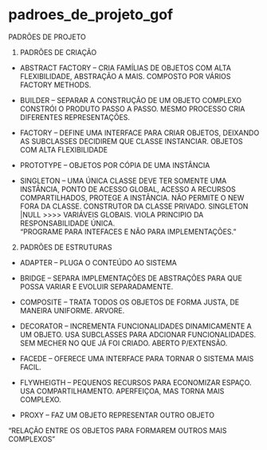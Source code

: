 # padroes_de_projeto_gof
PADRÕES DE PROJETO

1.	PADRÕES DE CRIAÇÃO
 
- ABSTRACT FACTORY – CRIA FAMÍLIAS DE OBJETOS COM ALTA FLEXIBILIDADE, ABSTRAÇÃO A MAIS. COMPOSTO POR VÁRIOS FACTORY METHODS. 

- BUILDER – SEPARAR A CONSTRUÇÃO DE UM OBJETO COMPLEXO CONSTRÓI O PRODUTO PASSO A PASSO. MESMO PROCESSO CRIA DIFERENTES REPRESENTAÇÕES.

- FACTORY – DEFINE UMA INTERFACE PARA CRIAR OBJETOS, DEIXANDO AS SUBCLASSES DECIDIREM QUE CLASSE INSTANCIAR. OBJETOS COM ALTA FLEXIBILIDADE

- PROTOTYPE – OBJETOS POR CÓPIA DE UMA INSTÂNCIA

- SINGLETON – UMA ÚNICA CLASSE DEVE TER SOMENTE UMA INSTÂNCIA, PONTO DE ACESSO GLOBAL, ACESSO A RECURSOS COMPARTILHADOS, PROTEGE A INSTÂNCIA. NÃO PERMITE O NEW FORA DA CLASSE. CONSTRUTOR DA CLASSE PRIVADO. SINGLETON |NULL >>>> VARIÁVEIS GLOBAIS. VIOLA PRINCIPIO DA RESPONSABILIDADE ÚNICA.  
“PROGRAME PARA INTEFACES E NÃO PARA IMPLEMENTAÇÕES.”
2.	PADRÕES DE ESTRUTURAS

- ADAPTER – PLUGA O CONTEÚDO AO SISTEMA

- BRIDGE – SEPARA IMPLEMENTAÇÕES DE ABSTRAÇÕES PARA QUE POSSA VARIAR E EVOLUIR SEPARADAMENTE. 

- COMPOSITE – TRATA TODOS OS OBJETOS DE FORMA JUSTA, DE MANEIRA UNIFORME. ARVORE.

- DECORATOR – INCREMENTA FUNCIONALIDADES DINAMICAMENTE A UM OBJETO. USA SUBCLASSES PARA ADCIONAR FUNCIONALIDADES. SEM MECHER NO QUE JÁ FOI CRIADO. ABERTO P/EXTENSÃO.

- FACEDE – OFERECE UMA INTERFACE PARA TORNAR O SISTEMA MAIS FACIL.

- FLYWHEIGTH – PEQUENOS RECURSOS PARA ECONOMIZAR ESPAÇO. USA COMPARTILHAMENTO. APERFEIÇOA, MAS TORNA MAIS COMPLEXO. 

- PROXY – FAZ UM OBJETO REPRESENTAR OUTRO OBJETO
 
“RELAÇÃO ENTRE OS OBJETOS PARA FORMAREM OUTROS MAIS COMPLEXOS”
